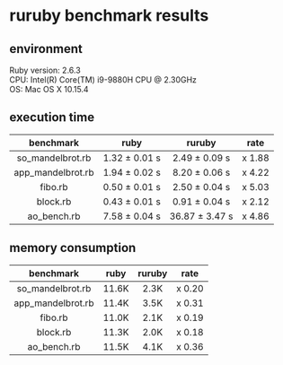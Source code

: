# ruruby benchmark results

## environment

Ruby version: 2.6.3  
CPU: Intel(R) Core(TM) i9-9880H CPU @ 2.30GHz  
OS: Mac OS X 10.15.4  

## execution time

|benchmark|ruby|ruruby|rate|
|:-----------:|:--------:|:---------:|:-------:|
| so_mandelbrot.rb | 1.32 ± 0.01 s | 2.49 ± 0.09 s | x 1.88 |
| app_mandelbrot.rb | 1.94 ± 0.02 s | 8.20 ± 0.06 s | x 4.22 |
| fibo.rb | 0.50 ± 0.01 s | 2.50 ± 0.04 s | x 5.03 |
| block.rb | 0.43 ± 0.01 s | 0.91 ± 0.04 s | x 2.12 |
| ao_bench.rb | 7.58 ± 0.04 s | 36.87 ± 3.47 s | x 4.86 |

## memory consumption

|benchmark|ruby|ruruby|rate|
|:-----------:|:--------:|:---------:|:-------:|
| so_mandelbrot.rb | 11.6K | 2.3K | x 0.20 |
| app_mandelbrot.rb | 11.4K | 3.5K | x 0.31 |
| fibo.rb | 11.0K | 2.1K | x 0.19 |
| block.rb | 11.3K | 2.0K | x 0.18 |
| ao_bench.rb | 11.5K | 4.1K | x 0.36 |
